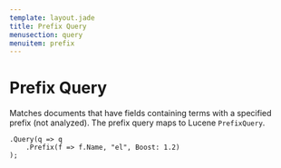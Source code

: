 ```yaml
---
template: layout.jade
title: Prefix Query
menusection: query
menuitem: prefix
---
```



# Prefix Query
Matches documents that have fields containing terms with a specified prefix (not analyzed). The prefix query maps to Lucene `PrefixQuery`.

	.Query(q => q
		.Prefix(f => f.Name, "el", Boost: 1.2)
	);

